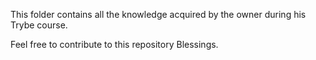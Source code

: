 This folder contains all the knowledge acquired by the owner during his Trybe course.

Feel free to contribute to this repository
Blessings.
